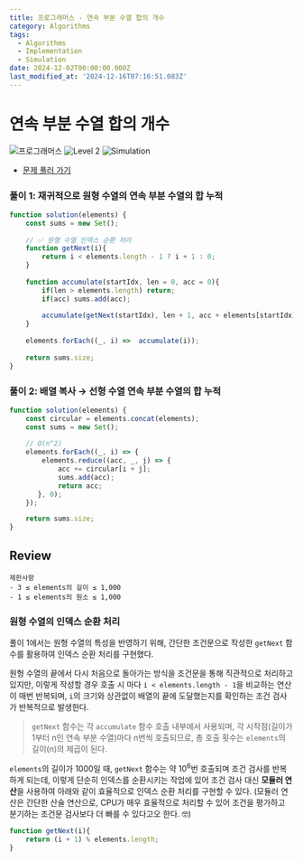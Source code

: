```yaml
---
title: 프로그래머스 - 연속 부분 수열 합의 개수
category: Algorithms
tags:
  - Algorithms
  - Implementation
  - Simulation
date: 2024-12-02T00:00:00.000Z
last_modified_at: '2024-12-16T07:16:51.083Z'
---
```


# 연속 부분 수열 합의 개수

<img src="https://img.shields.io/badge/-프로그래머스-1e2a3c" alt="프로그래머스"/> <img src="https://img.shields.io/badge/-Level 2-green" alt="Level 2"/>  <img src="https://img.shields.io/badge/-Simulation-darkcyandarkcyan" alt="Simulation"/> 

- [문제 풀러 가기](https://school.programmers.co.kr/learn/courses/30/lessons/131701)

### 풀이 1: 재귀적으로 원형 수열의 연속 부분 수열의 합 누적

```js
function solution(elements) {
    const sums = new Set();
    
    // ✅ 원형 수열 인덱스 순환 처리  
    function getNext(i){
        return i < elements.length - 1 ? i + 1 : 0;
    }
    
    function accumulate(startIdx, len = 0, acc = 0){
        if(len > elements.length) return;
        if(acc) sums.add(acc);
       
        accumulate(getNext(startIdx), len + 1, acc + elements[startIdx]);
    }
        
    elements.forEach((_, i) =>  accumulate(i));
    
    return sums.size;
}
```

### 풀이 2: 배열 복사 → 선형 수열 연속 부분 수열의 합 누적

```js
function solution(elements) {
    const circular = elements.concat(elements);
    const sums = new Set();
    
    // O(n^2)
    elements.forEach((_, i) => {
        elements.reduce((acc, _, j) => {
            acc += circular[i + j];
            sums.add(acc);   
            return acc;
       }, 0);
    });

    return sums.size;
}
```

## Review 

```
제한사항
- 3 ≤ elements의 길이 ≤ 1,000
- 1 ≤ elements의 원소 ≤ 1,000
```

### 원형 수열의 인덱스 순환 처리

풀이 1에서는 원형 수열의 특성을 반영하기 위해, 간단한 조건문으로 작성한 `getNext` 함수를 활용하여 인덱스 순환 처리를 구현했다. 

원형 수열의 끝에서 다시 처음으로 돌아가는 방식을 조건문을 통해 직관적으로 처리하고 있지만, 이렇게 작성할 경우 호출 시 마다 `i < elements.length - 1`을 비교하는 연산이 매번 반복되며, `i`의 크기와 상관없이 배열의 끝에 도달했는지를 확인하는 조건 검사가 반복적으로 발생한다. 

> `getNext` 함수는 각 `accumulate` 함수 호출 내부에서 사용되며, 각 시작점(길이가 1부터 n인 연속 부분 수열)마다 n번씩 호출되므로, 총 호출 횟수는 `elements`의 길이(n)의 제곱이 된다. 

`elements`의 길이가 1000일 때, `getNext` 함수는 약 $10^6$번 호출되며 조건 검사를 반복하게 되는데, 이렇게 단순히 인덱스를 순환시키는 작업에 있어 조건 검사 대신 **모듈러 연산**을 사용하여 아래와 같이 효율적으로 인덱스 순환 처리를 구현할 수 있다. (모듈러 연산은 간단한 산술 연산으로, CPU가 매우 효율적으로 처리할 수 있어 조건을 평가하고 분기하는 조건문 검사보다 더 빠를 수 있다고오 한다. 🤓)

```js
function getNext(i){
    return (i + 1) % elements.length;
}
```
